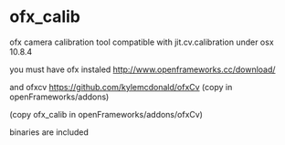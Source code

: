 ofx_calib
=========

ofx camera calibration tool compatible with jit.cv.calibration under osx 10.8.4

you must have ofx instaled
http://www.openframeworks.cc/download/

and ofxcv
https://github.com/kylemcdonald/ofxCv
(copy in openFrameworks/addons)

(copy ofx_calib in openFrameworks/addons/ofxCv)

binaries are included
